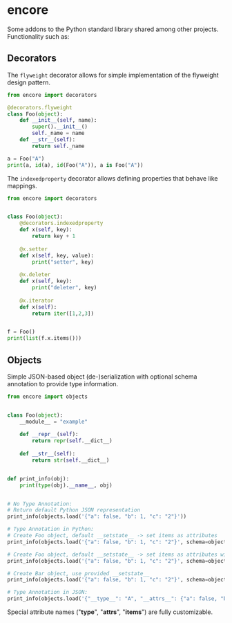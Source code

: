 # encore
Some addons to the Python standard library shared among other projects. Functionality such as:

## Decorators

The `flyweight` decorator allows for simple implementation of the flyweight design pattern.

```python
from encore import decorators

@decorators.flyweight
class Foo(object):
    def __init__(self, name):
        super().__init__()
        self._name = name
    def __str__(self):
        return self._name

a = Foo("A")
print(a, id(a), id(Foo("A")), a is Foo("A"))
```

The `indexedproperty` decorator allows defining properties that behave like mappings.

```python
from encore import decorators


class Foo(object):
    @decorators.indexedproperty
    def x(self, key):
        return key + 1
    
    @x.setter
    def x(self, key, value):
        print("setter", key)
    
    @x.deleter
    def x(self, key):
        print("deleter", key)
    
    @x.iterator
    def x(self):
        return iter([1,2,3])


f = Foo()
print(list(f.x.items()))
```

## Objects

Simple JSON-based object (de-)serialization with optional schema annotation to provide type information.

```python
from encore import objects


class Foo(object):
    __module__ = "example"
    
    def __repr__(self):
        return repr(self.__dict__)
    
    def __str__(self):
        return str(self.__dict__)


def print_info(obj):
    print(type(obj).__name__, obj)


# No Type Annotation:
# Return default Python JSON representation
print_info(objects.load('{"a": false, "b": 1, "c": "2"}'))

# Type Annotation in Python:
# Create Foo object, default __setstate__ -> set items as attributes 
print_info(objects.load('{"a": false, "b": 1, "c": "2"}', schema=objects.Schema(Foo)))

# Create Foo object, default __setstate__ -> set items as attributes with custom conversion
print_info(objects.load('{"a": false, "b": 1, "c": "2"}', schema=objects.Schema(Foo, items=int)))

# Create Bar object, use provided __setstate__
print_info(objects.load('{"a": false, "b": 1, "c": "2"}', schema=objects.Schema(Bar)))

# Type Annotation in JSON:
print_info(objects.load('{"__type__": "A", "__attrs__": {"a": false, "b": 1, "c": "2"}}'))
```

Special attribute names ("__type__", "__attrs__", "__items__") are fully customizable.
